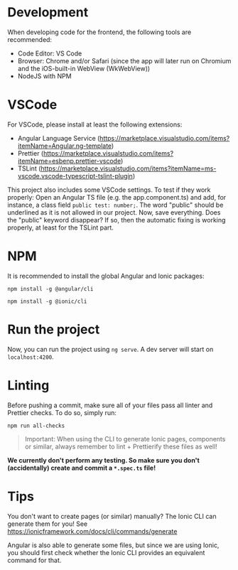 # Development

When developing code for the frontend, the following tools are recommended:

- Code Editor: VS Code
- Browser: Chrome and/or Safari (since the app will later run on Chromium and the iOS-built-in WebView (WkWebView))
- NodeJS with NPM

# VSCode 

For VSCode, please install at least the following extensions:
- Angular Language Service (https://marketplace.visualstudio.com/items?itemName=Angular.ng-template)
- Prettier (https://marketplace.visualstudio.com/items?itemName=esbenp.prettier-vscode)
- TSLint (https://marketplace.visualstudio.com/items?itemName=ms-vscode.vscode-typescript-tslint-plugin)

This project also includes some VSCode settings. To test if they work properly: Open an Angular TS file (e.g. the app.component.ts) and add, for instance, a class field `public test: number;`. The word "public" should be underlined as it is not allowed in our project. Now, save everything. Does the "public" keyword disappear? If so, then the automatic fixing is working properly, at least for the TSLint part.


# NPM

It is recommended to install the global Angular and Ionic packages:

```
npm install -g @angular/cli
```

```
npm install -g @ionic/cli
````

# Run the project

Now, you can run the project using `ng serve`. A dev server will start on `localhost:4200`.

# Linting

Before pushing a commit, make sure all of your files pass all linter and Prettier checks. To do so, simply run:

```
npm run all-checks
```

> Important: When using the CLI to generate Ionic pages, components or similar, always remember to lint + Prettierify these files as well!

**We currently don't perform any testing. So make sure you don't (accidentally) create and commit a `*.spec.ts` file!**

# Tips

You don't want to create pages (or similar) manually? The Ionic CLI can generate them for you! See https://ionicframework.com/docs/cli/commands/generate

Angular is also able to generate some files, but since we are using Ionic, you should first check whether the Ionic CLI provides an equivalent command for that.
